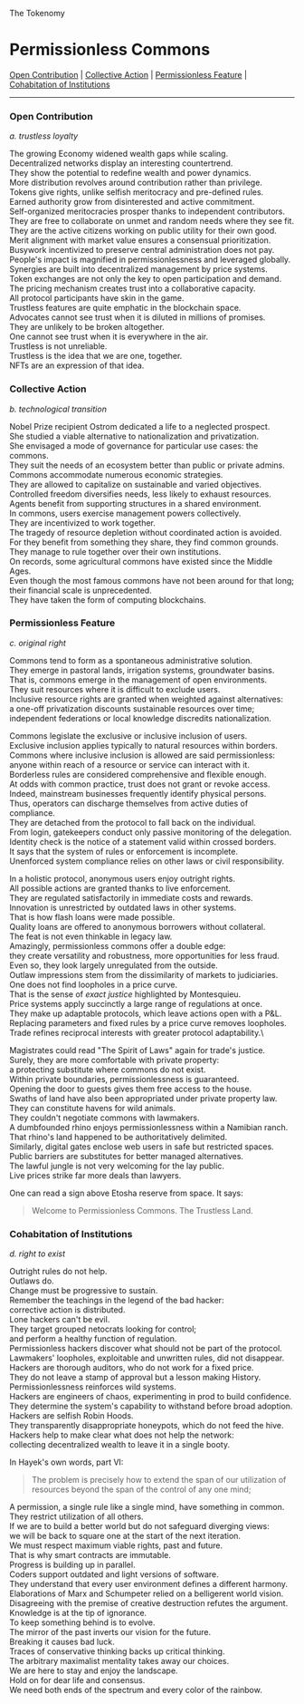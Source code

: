 The Tokenomy

# Permissionless Commons

[Open Contribution](./10_permissionless_commons.md#open-contribution) | 
[Collective Action](./10_permissionless_commons.md#collective-action) | 
[Permissionless Feature](./10_permissionless_commons.md#permissionless-feature) |
[Cohabitation of Institutions](./10_permissionless_commons.md#cohabitation-of-institutions)

---

### Open Contribution

*a. trustless loyalty*

The growing Economy widened wealth gaps while scaling.\
Decentralized networks display an interesting countertrend.\
They show the potential to redefine wealth and power dynamics.\
More distribution revolves around contribution rather than privilege.\
Tokens give rights, unlike selfish meritocracy and pre-defined rules.\
Earned authority grow from disinterested and active commitment.\
Self-organized meritocracies prosper thanks to independent contributors.\
They are free to collaborate on unmet and random needs where they see fit.\
They are the active citizens working on public utility for their own good.\
Merit alignment with market value ensures a consensual prioritization.\
Busywork incentivized to preserve central administration does not pay.\
People's impact is magnified in permissionlessness and leveraged globally.\
Synergies are built into decentralized management by price systems.\
Token exchanges are not only the key to open participation and demand.\
The pricing mechanism creates trust into a collaborative capacity.\
All protocol participants have skin in the game.\
Trustless features are quite emphatic in the blockchain space.\
Advocates cannot see trust when it is diluted in millions of promises.\
They are unlikely to be broken altogether.\
One cannot see trust when it is everywhere in the air.\
Trustless is not unreliable.\
Trustless is the idea that we are one, together.\
NFTs are an expression of that idea.

### Collective Action

*b. technological transition*

Nobel Prize recipient Ostrom dedicated a life to a neglected prospect.\
She studied a viable alternative to nationalization and privatization.\
She envisaged a mode of governance for particular use cases: the commons.\
They suit the needs of an ecosystem better than public or private admins.\
Commons accommodate numerous economic strategies.\
They are allowed to capitalize on sustainable and varied objectives.\
Controlled freedom diversifies needs, less likely to exhaust resources.\
Agents benefit from supporting structures in a shared environment.\
In commons, users exercise management powers collectively.\
They are incentivized to work together.\
The tragedy of resource depletion without coordinated action is avoided.\
For they benefit from something they share, they find common grounds.\
They manage to rule together over their own institutions.\
On records, some agricultural commons have existed since the Middle Ages.\
Even though the most famous commons have not been around for that long;\
their financial scale is unprecedented.\
They have taken the form of computing blockchains.

### Permissionless Feature

*c. original right*

Commons tend to form as a spontaneous administrative solution.\
They emerge in pastoral lands, irrigation systems, groundwater basins.\
That is, commons emerge in the management of open environments.\
They suit resources where it is difficult to exclude users.\
Inclusive resource rights are granted when weighted against alternatives:\
a one-off privatization discounts sustainable resources over time;\
independent federations or local knowledge discredits nationalization.

Commons legislate the exclusive or inclusive inclusion of users.\
Exclusive inclusion applies typically to natural resources within borders.\
Commons where inclusive inclusion is allowed are said permissionless:\
anyone within reach of a resource or service can interact with it.\
Borderless rules are considered comprehensive and flexible enough.\
At odds with common practice, trust does not grant or revoke access.\
Indeed, mainstream businesses frequently identify physical persons.\
Thus, operators can discharge themselves from active duties of compliance.\
They are detached from the protocol to fall back on the individual.\
From login, gatekeepers conduct only passive monitoring of the delegation.\
Identity check is the notice of a statement valid within crossed borders.\
It says that the system of rules or enforcement is incomplete.\
Unenforced system compliance relies on other laws or civil responsibility.

In a holistic protocol, anonymous users enjoy outright rights.\
All possible actions are granted thanks to live enforcement.\
They are regulated satisfactorily in immediate costs and rewards.\
Innovation is unrestricted by outdated laws in other systems.\
That is how flash loans were made possible.\
Quality loans are offered to anonymous borrowers without collateral.\
The feat is not even thinkable in legacy law.\
Amazingly, permissionless commons offer a double edge:\
they create versatility and robustness, more opportunities for less fraud.\
Even so, they look largely unregulated from the outside.\
Outlaw impressions stem from the dissimilarity of markets to judiciaries.\
One does not find loopholes in a price curve.\
That is the sense of *exact justice* highlighted by Montesquieu.\
Price systems apply succinctly a large range of regulations at once.\
They make up adaptable protocols, which leave actions open with a P&L.\
Replacing parameters and fixed rules by a price curve removes loopholes.\
Trade refines reciprocal interests with greater protocol adaptability.\

Magistrates could read "The Spirit of Laws" again for trade's justice.\
Surely, they are more comfortable with private property:\
a protecting substitute where commons do not exist.\
Within private boundaries, permissionlessness is guaranteed.\
Opening the door to guests gives them free access to the house.\
Swaths of land have also been appropriated under private property law.\
They can constitute havens for wild animals.\
They couldn't negotiate commons with lawmakers.\
A dumbfounded rhino enjoys permissionlessness within a Namibian ranch.\
That rhino's land happened to be authoritatively delimited.\
Similarly, digital gates enclose web users in safe but restricted spaces.\
Public barriers are substitutes for better managed alternatives.\
The lawful jungle is not very welcoming for the lay public.\
Live prices strike far more deals than lawyers.

One can read a sign above Etosha reserve from space. It says: 
> Welcome to Permissionless Commons. The Trustless Land.

### Cohabitation of Institutions

*d. right to exist*

Outright rules do not help.\
Outlaws do.\
Change must be progressive to sustain.\
Remember the teachings in the legend of the bad hacker:\
corrective action is distributed.\
Lone hackers can't be evil.\
They target grouped netocrats looking for control;\
and perform a healthy function of regulation.\
Permissionless hackers discover what should not be part of the protocol.\
Lawmakers' loopholes, exploitable and unwritten rules, did not disappear.\
Hackers are thorough auditors, who do not work for a fixed price.\
They do not leave a stamp of approval but a lesson making History.\
Permissionlessness reinforces wild systems.\
Hackers are engineers of chaos, experimenting in prod to build confidence.\
They determine the system's capability to withstand before broad adoption.\
Hackers are selfish Robin Hoods.\
They transparently disappropriate honeypots, which do not feed the hive.\
Hackers help to make clear what does not help the network:\
collecting decentralized wealth to leave it in a single booty.

In Hayek's own words, part VI:
> The problem is precisely how to extend the span of our utilization of resources beyond the span of the control of any one mind;

A permission, a single rule like a single mind, have something in common.\
They restrict utilization of all others.\
If we are to build a better world but do not safeguard diverging views:\
we will be back to square one at the start of the next iteration.\
We must respect maximum viable rights, past and future.\
That is why smart contracts are immutable.\
Progress is building up in parallel.\
Coders support outdated and light versions of software.\
They understand that every user environment defines a different harmony.\
Elaborations of Marx and Schumpeter relied on a belligerent world vision.\
Disagreeing with the premise of creative destruction refutes the argument.\
Knowledge is at the tip of ignorance.\
To keep something behind is to evolve.\
The mirror of the past inverts our vision for the future.\
Breaking it causes bad luck.\
Traces of conservative thinking backs up critical thinking.\
The arbitrary maximalist mentality takes away our choices.\
We are here to stay and enjoy the landscape.\
Hold on for dear life and consensus.\
We need both ends of the spectrum and every color of the rainbow.

